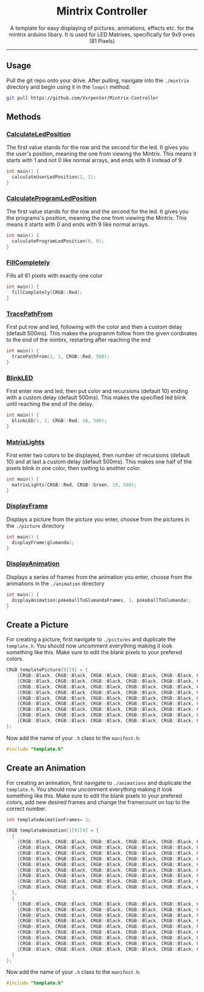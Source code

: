 <div align="center">
  <h1>Mintrix Controller</h1>
  
  A template for easy displaying of pictures, animations, effects etc. for the mintrix arduino libary. It is used for LED Matrixes, specifically for 9x9 ones (81 Pixels)
</div>

---
## Usage

Pull the git repo onto your drive. After pulling, navigate into the `./mintrix` directory and begin using it in the `loop()` method:

```sh
git pull https://github.com/Vxrpenter/Mintrix-Controller
```

## Methods

### [CalculateLedPosition](https://github.com/Vxrpenter/Arduino-Sketch-Saves/blob/main/mintrix/DisplayProtocols.h#L1)

The first value stands for the row and the second for the led. It gives you the user's position,
meaning the one from viewing the Mintrix. This means it starts with 1 and not 0 like normal arrays,
and ends with 8 instead of 9
```c++
int main() {
  calculateUserLedPosition(1, 1);
}
```

### [CalculateProgramLedPosition](https://github.com/Vxrpenter/Arduino-Sketch-Saves/blob/main/mintrix/DisplayProtocols.h#L14)

The first value stands for the row and the second for the led. It gives you the programs's position,
meaning the one from viewing the Mintrix. This means it starts with 0 and ends with 9 like normal arrays.
```c++
int main() {
  calculateProgramLedPosition(0, 0);
}
```

### [FillCompletely](https://github.com/Vxrpenter/Arduino-Sketch-Saves/blob/main/mintrix/DisplayProtocols.h#L27)

Fills all 81 pixels with exactly one color
```c++
int main() {
  fillCompletely(CRGB::Red);
}
```

### [TracePathFrom](https://github.com/Vxrpenter/Arduino-Sketch-Saves/blob/main/mintrix/DisplayProtocols.h#L34)

First put row and led, following with the color and then a custom delay (default 500ms). This makes
the programm follow from the given cordinates to the end of the mintirx, restarting after reaching the end

```c++
int main() {
  tracePathFrom(1, 1, CRGB::Red, 500);
}
```

### [BlinkLED](https://github.com/Vxrpenter/Arduino-Sketch-Saves/blob/main/mintrix/DisplayProtocols.h#L46)

First enter row and led, then put color and recursions (default 10) ending with a custom delay (default 500ms). This makes the specified led blink until reaching the end of the delay.
```c++
int main() {
  blinkLED(1, 1, CRGB::Red, 10, 500);
}
```

### [MatrixLights](https://github.com/Vxrpenter/Arduino-Sketch-Saves/blob/main/mintrix/DisplayProtocols.h#L58)

First enter two colors to be displayed, then number of recursions (default 10) and at last a custom delay (default 500ms). This makes one half of the pixels blink in one color, then switing to another color.
```c++
int main() {
  matrixLights(CRGB::Red, CRGB::Green, 10, 500);
}
```

### [DisplayFrame](https://github.com/Vxrpenter/Arduino-Sketch-Saves/blob/main/mintrix/PictureDisplayProtocols.h#L1)

Displays a picture from the picture you enter, choose from the pictures in the `./picture` directory
```c++
int main() {
  displayFrame(glumanda);
}
```

### [DisplayAnimation](https://github.com/Vxrpenter/Mintrix-Controller/blob/main/mintrix/AnimationDisplayProtocols.h#L1)

Displays a series of frames from the animation you enter, choose from the animations in the `./animation` directory
```c++
int main() {
  displayAnimation(pokeballToGlumandaFrames, 1, pokeballToGlumanda);
}
```

## Create a Picture

For creating a picture, first navigate to `./pictures` and duplicate the `template.h`. You should now uncomment everything making it look something like this. Make sure to edit the blank pixels to your prefered colors.

```c++
CRGB templatePicture[9][9] = {
    {CRGB::Black, CRGB::Black, CRGB::Black, CRGB::Black, CRGB::Black, CRGB::Black, CRGB::Black, CRGB::Black, CRGB::Black}, 
    {CRGB::Black, CRGB::Black, CRGB::Black, CRGB::Black, CRGB::Black, CRGB::Black, CRGB::Black, CRGB::Black, CRGB::Black},
    {CRGB::Black, CRGB::Black, CRGB::Black, CRGB::Black, CRGB::Black, CRGB::Black, CRGB::Black, CRGB::Black, CRGB::Black}, 
    {CRGB::Black, CRGB::Black, CRGB::Black, CRGB::Black, CRGB::Black, CRGB::Black, CRGB::Black, CRGB::Black, CRGB::Black},
    {CRGB::Black, CRGB::Black, CRGB::Black, CRGB::Black, CRGB::Black, CRGB::Black, CRGB::Black, CRGB::Black, CRGB::Black}, 
    {CRGB::Black, CRGB::Black, CRGB::Black, CRGB::Black, CRGB::Black, CRGB::Black, CRGB::Black, CRGB::Black, CRGB::Black},
    {CRGB::Black, CRGB::Black, CRGB::Black, CRGB::Black, CRGB::Black, CRGB::Black, CRGB::Black, CRGB::Black, CRGB::Black}, 
    {CRGB::Black, CRGB::Black, CRGB::Black, CRGB::Black, CRGB::Black, CRGB::Black, CRGB::Black, CRGB::Black, CRGB::Black},
    {CRGB::Black, CRGB::Black, CRGB::Black, CRGB::Black, CRGB::Black, CRGB::Black, CRGB::Black, CRGB::Black, CRGB::Black}
};
```

Now add the name of your `.h` class to the `manifest.h`:

```c++
#include "template.h"
```

## Create an Animation

For creating an animation, first navigate to `./animations` and duplicate the `template.h`. You should now uncomment everything making it look something like this. Make sure to edit the blank pixels to your prefered colors, add new desired frames and change the framecount on top to the correct number.

```c++
int templateAmimationFrames= 2;

CRGB templateAmimation[][9][9] = {
  {
    {CRGB::Black, CRGB::Black, CRGB::Black, CRGB::Black, CRGB::Black, CRGB::Black, CRGB::Black, CRGB::Black, CRGB::Black}, 
    {CRGB::Black, CRGB::Black, CRGB::Black, CRGB::Black, CRGB::Black, CRGB::Black, CRGB::Black, CRGB::Black, CRGB::Black},
    {CRGB::Black, CRGB::Black, CRGB::Black, CRGB::Black, CRGB::Black, CRGB::Black, CRGB::Black, CRGB::Black, CRGB::Black}, 
    {CRGB::Black, CRGB::Black, CRGB::Black, CRGB::Black, CRGB::Black, CRGB::Black, CRGB::Black, CRGB::Black, CRGB::Black},
    {CRGB::Black, CRGB::Black, CRGB::Black, CRGB::Black, CRGB::Black, CRGB::Black, CRGB::Black, CRGB::Black, CRGB::Black}, 
    {CRGB::Black, CRGB::Black, CRGB::Black, CRGB::Black, CRGB::Black, CRGB::Black, CRGB::Black, CRGB::Black, CRGB::Black},
    {CRGB::Black, CRGB::Black, CRGB::Black, CRGB::Black, CRGB::Black, CRGB::Black, CRGB::Black, CRGB::Black, CRGB::Black}, 
    {CRGB::Black, CRGB::Black, CRGB::Black, CRGB::Black, CRGB::Black, CRGB::Black, CRGB::Black, CRGB::Black, CRGB::Black},
    {CRGB::Black, CRGB::Black, CRGB::Black, CRGB::Black, CRGB::Black, CRGB::Black, CRGB::Black, CRGB::Black, CRGB::Black}
  },
  {
    {CRGB::Black, CRGB::Black, CRGB::Black, CRGB::Black, CRGB::Black, CRGB::Black, CRGB::Black, CRGB::Black, CRGB::Black}, 
    {CRGB::Black, CRGB::Black, CRGB::Black, CRGB::Black, CRGB::Black, CRGB::Black, CRGB::Black, CRGB::Black, CRGB::Black},
    {CRGB::Black, CRGB::Black, CRGB::Black, CRGB::Black, CRGB::Black, CRGB::Black, CRGB::Black, CRGB::Black, CRGB::Black}, 
    {CRGB::Black, CRGB::Black, CRGB::Black, CRGB::Black, CRGB::Black, CRGB::Black, CRGB::Black, CRGB::Black, CRGB::Black},
    {CRGB::Black, CRGB::Black, CRGB::Black, CRGB::Black, CRGB::Black, CRGB::Black, CRGB::Black, CRGB::Black, CRGB::Black}, 
    {CRGB::Black, CRGB::Black, CRGB::Black, CRGB::Black, CRGB::Black, CRGB::Black, CRGB::Black, CRGB::Black, CRGB::Black},
    {CRGB::Black, CRGB::Black, CRGB::Black, CRGB::Black, CRGB::Black, CRGB::Black, CRGB::Black, CRGB::Black, CRGB::Black}, 
    {CRGB::Black, CRGB::Black, CRGB::Black, CRGB::Black, CRGB::Black, CRGB::Black, CRGB::Black, CRGB::Black, CRGB::Black},
    {CRGB::Black, CRGB::Black, CRGB::Black, CRGB::Black, CRGB::Black, CRGB::Black, CRGB::Black, CRGB::Black, CRGB::Black}
  }
};
```

Now add the name of your `.h` class to the `manifest.h`:

```c++
#include "template.h"
```
